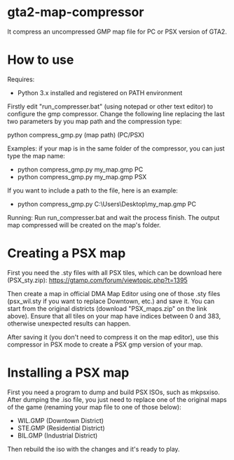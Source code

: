 # gta2-map-compressor
It compress an uncompressed GMP map file for PC or PSX version of GTA2. 

# How to use

Requires:
- Python 3.x installed and registered on PATH environment

Firstly edit "run_compresser.bat" (using notepad or other text editor) to configure the gmp compressor. Change the following line replacing the last two parameters by you map path and the compression type:

python compress_gmp.py (map path) (PC/PSX)

Examples: if your map is in the same folder of the compressor, you can just type the map name:

- python compress_gmp.py my_map.gmp PC
- python compress_gmp.py my_map.gmp PSX

If you want to include a path to the file, here is an example:

- python compress_gmp.py C:\Users\Desktop\my_map.gmp PC

Running:
Run run_compresser.bat and wait the process finish. The output map compressed will be created on the map's folder.

# Creating a PSX map

First you need the .sty files with all PSX tiles, which can be download here (PSX_sty.zip): https://gtamp.com/forum/viewtopic.php?t=1395

Then create a map in official DMA Map Editor using one of those .sty files (psx_wil.sty if you want to replace Downtown, etc.) and save it. You can start from the original districts (download "PSX_maps.zip" on the link above). Ensure that all tiles on your map have indices between 0 and 383, otherwise unexpected results can happen.

After saving it (you don't need to compress it on the map editor), use this compressor in PSX mode to create a PSX gmp version of your map.

# Installing a PSX map

First you need a program to dump and build PSX ISOs, such as mkpsxiso. After dumping the .iso file, you just need to replace one of the original maps of the game (renaming your map file to one of those below):

- WIL.GMP (Downtown District)
- STE.GMP (Residential District)
- BIL.GMP (Industrial District)

Then rebuild the iso with the changes and it's ready to play.
